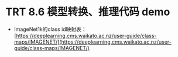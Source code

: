 # TRT 8.6 模型转换、推理代码 demo

* ImageNet1k的class id映射表：[https://deeplearning.cms.waikato.ac.nz/user-guide/class-maps/IMAGENET/](https://deeplearning.cms.waikato.ac.nz/user-guide/class-maps/IMAGENET/)
